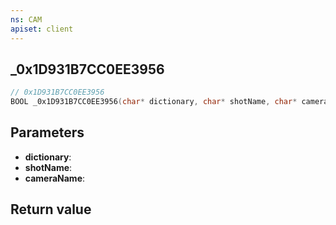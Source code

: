 ```yaml
---
ns: CAM
apiset: client
---
```

## _0x1D931B7CC0EE3956

```c
// 0x1D931B7CC0EE3956
BOOL _0x1D931B7CC0EE3956(char* dictionary, char* shotName, char* cameraName);
```


## Parameters
* **dictionary**:
* **shotName**:
* **cameraName**:

## Return value